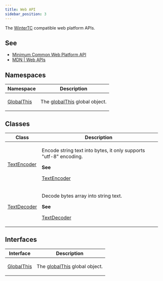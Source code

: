 ```yaml
---
title: Web API
sidebar_position: 3
---
```


The [WinterTC](https://wintertc.org/) compatible web platform APIs.

## See

 - [Minimum Common Web Platform API](https://common-min-api.proposal.wintertc.org/)
 - [MDN | Web APIs](https://developer.mozilla.org/docs/Web/API)

## Namespaces

<table>
<thead>
<tr>
<th>Namespace</th>
<th>Description</th>
</tr>
</thead>
<tbody>
<tr>
<td>

[GlobalThis](namespaces/GlobalThis/README.md)

</td>
<td>

The [globalThis](https://developer.mozilla.org/docs/Web/JavaScript/Reference/Global_Objects/globalThis) global object.

</td>
</tr>
</tbody>
</table>

## Classes

<table>
<thead>
<tr>
<th>Class</th>
<th>Description</th>
</tr>
</thead>
<tbody>
<tr>
<td>

[TextEncoder](classes/TextEncoder.md)

</td>
<td>

Encode string text into bytes, it only supports "utf-8" encoding.

**See**

[TextEncoder](https://developer.mozilla.org/docs/Web/API/TextEncoder)

</td>
</tr>
<tr>
<td>

[TextDecoder](classes/TextDecoder.md)

</td>
<td>

Decode bytes array into string text.

**See**

[TextDecoder](https://developer.mozilla.org/docs/Web/API/TextDecoder)

</td>
</tr>
</tbody>
</table>

## Interfaces

<table>
<thead>
<tr>
<th>Interface</th>
<th>Description</th>
</tr>
</thead>
<tbody>
<tr>
<td>

[GlobalThis](interfaces/GlobalThis.md)

</td>
<td>

The [globalThis](https://developer.mozilla.org/docs/Web/JavaScript/Reference/Global_Objects/globalThis) global object.

</td>
</tr>
</tbody>
</table>
